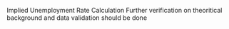 Implied Unemployment Rate Calculation
Further verification on theoritical background and data validation should be done
